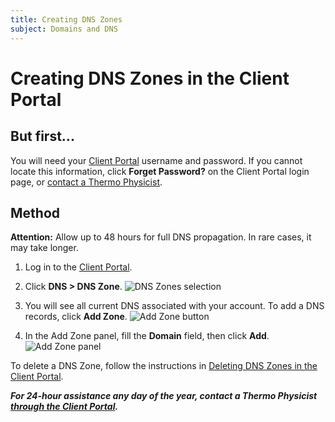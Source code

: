 ```yaml
---
title: Creating DNS Zones
subject: Domains and DNS
---
```


# Creating DNS Zones in the Client Portal

## But first...
You will need your [Client Portal](https://core.thermo.io/login/) username and password. If you cannot locate this information, click **Forget Password?** on the Client Portal login page, or [contact a Thermo Physicist](mailto:physicists@thermo.io).

## Method

**Attention:** Allow up to 48 hours for full DNS propagation. In rare cases, it may take longer.

1. Log in to the [Client Portal](https://core.thermo.io/login/).
2. Click **DNS > DNS Zone**.
   ![DNS Zones selection](https://raw.githubusercontent.com/thermoio/docs/master/images/creating-dns-zones/2017-11-14_15-17-48.png)
   
3. You will see all current DNS associated with your account. To add a DNS records, click **Add Zone**.
   ![Add Zone button](https://raw.githubusercontent.com/thermoio/docs/master/images/creating-dns-zones/2017-11-14_15-55-15.png)

4. In the Add Zone panel, fill the **Domain** field, then click **Add**.
   ![Add Zone panel](https://raw.githubusercontent.com/thermoio/docs/master/images/creating-dns-zones/2017-11-14_15-56-44.png)

To delete a DNS Zone, follow the instructions in [Deleting DNS Zones in the Client Portal](https://www.thermo.io/how-to/client-portal/deleting-dns-zones).

**_For 24-hour assistance any day of the year, contact a Thermo Physicist [through the Client Portal](https://core.thermo.io/login/)._**

